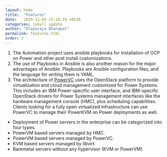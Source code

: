 ```yaml
---
layout: home
title:  "Features"
date:   2020-11-03 12:18:19 +0530
categories: jekyll update
author: "Elayaraja Dhanapal"
permalink: features.html
order: 2
---
```

1. The Automation project uses ansible playbooks for  installation of OCP on Power and other post install customizations.
2. The use of Playbooks in Ansible is also another reason for the major advantages of Ansible. Playbooks are Ansible configuration files, and the language for writing them is YAML.
3. The architecture of [PowerVC](https://www.ibm.com/us-en/marketplace/powervc) uses the OpenStack platform to provide virtualization and cloud management customized for Power Systems.  This includes an IBM Power-specific user interface, and IBM-specific OpenStack drivers for Power Systems management interfaces like the hardware management console (HMC), plus scheduling capabilities. Clients looking for a fully open virtualized infrastructure can use PowerVC to manage their PowerKVM on Power deployments as well.
* Deployment of Power servers in the enterprise can be categorized into four types.
* PowerVM based servers managed by HMC.
* PowerVM based servers managed by PowerVC.
* KVM based servers managed by libvirt.
* Baremetal servers without any hypervisor (KVM or PowerVM)
